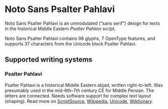 
# Noto Sans Psalter Pahlavi

Noto Sans Psalter Pahlavi is an unmodulated (“sans serif”) design for texts in the historical Middle Eastern _Psalter Pahlavi_ script. 

Noto Sans Psalter Pahlavi contains 98 glyphs, 7 OpenType features, and supports 37 characters from the Unicode block Psalter Pahlavi.


## Supported writing systems


### Psalter Pahlavi

Psalter Pahlavi is a historical Middle Eastern abjad, written right-to-left. Was presumably used in the mid-6th–7th century CE for Middle Persian. The letters are connected. Needs software support for complex text layout (shaping). Read more on [ScriptSource](https://scriptsource.org/scr/Phlp), [Wikipedia](https://en.wikipedia.org/wiki/ISO_15924:Phlp), [Unicode](https://www.unicode.org/versions/Unicode13.0.0/ch10.pdf#G32800), [Wiktionary](https://en.wiktionary.org/wiki/Category:Psalter_Pahlavi_script).

